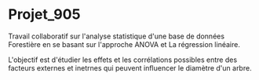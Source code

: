 # Projet_905

Travail collaboratif sur l'analyse statistique d'une base de données Forestière en se basant sur l'approche ANOVA et La régression linéaire.

L'objectif est d'étudier les effets et les corrélations possibles entre des facteurs externes et inetrnes qui peuvent influencer le diamètre d'un arbre.



